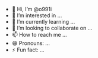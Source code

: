 - 👋 Hi, I’m @o991i
- 👀 I’m interested in ...
- 🌱 I’m currently learning ...
- 💞️ I’m looking to collaborate on ...
- 📫 How to reach me ...
- 😄 Pronouns: ...
- ⚡ Fun fact: ...

<!---
o991i/o991i is a ✨ special ✨ repository because its `README.md` (this file) appears on your GitHub profile.
You can click the Preview link to take a look at your changes.
--->
